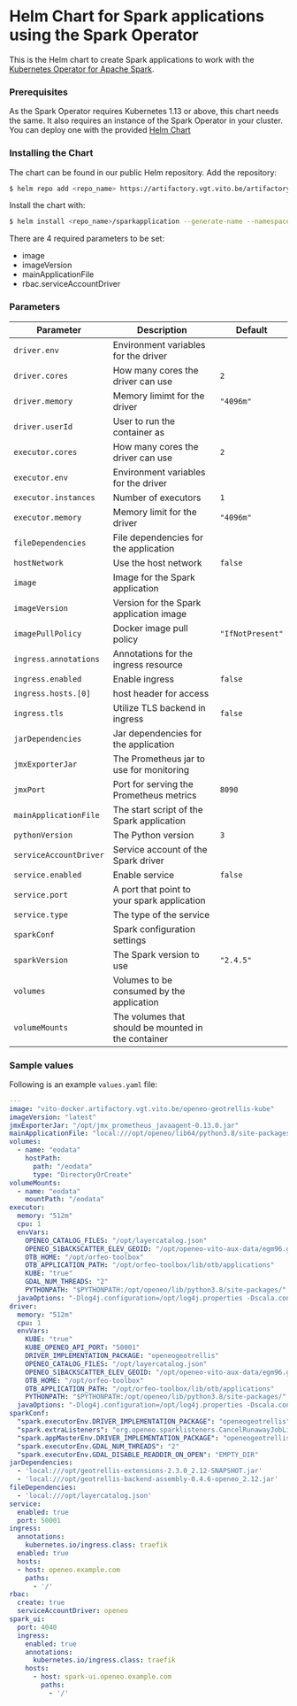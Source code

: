 # Helm Chart for Spark applications using the Spark Operator

This is the Helm chart to create Spark applications to work with the [Kubernetes Operator for Apache Spark](https://github.com/GoogleCloudPlatform/spark-on-k8s-operator).

### Prerequisites

As the Spark Operator requires Kubernetes 1.13 or above, this chart needs the same. It also requires an instance of the Spark Operator in your cluster. You can deploy one with the provided [Helm Chart](https://github.com/helm/charts/tree/master/incubator/sparkoperator)

### Installing the Chart

The chart can be found in our public Helm repository. Add the repository:

```bash
$ helm repo add <repo_name> https://artifactory.vgt.vito.be/artifactory/helm-charts
```

Install the chart with:

```bash
$ helm install <repo_name>/sparkapplication --generate-name --namespace <namespace>
```

There are 4 required parameters to be set:
  * image
  * imageVersion
  * mainApplicationFile
  * rbac.serviceAccountDriver

### Parameters

| Parameter              | Description                                         | Default          |
|------------------------|-----------------------------------------------------|------------------|
| `driver.env`           | Environment variables for the driver                |                  |
| `driver.cores`         | How many cores the driver can use                   | `2`              |
| `driver.memory`        | Memory limimt for the driver                        | `"4096m"`        |
| `driver.userId`        | User to run the container as                        |                  |
| `executor.cores`       | How many cores the driver can use                   | `2`              |
| `executor.env`         | Environment variables for the driver                |                  |
| `executor.instances`   | Number of executors                                 | `1`              |
| `executor.memory`      | Memory limit for the driver                         | `"4096m"`        |
| `fileDependencies`     | File dependencies for the application               |                  |
| `hostNetwork`          | Use the host network                                | `false`          |
| `image`                | Image for the Spark application                     |                  |
| `imageVersion`         | Version for the Spark application image             |                  |
| `imagePullPolicy`      | Docker image pull policy                            | `"IfNotPresent"` |
| `ingress.annotations`  | Annotations for the ingress resource                |                  |
| `ingress.enabled`      | Enable ingress                                      | `false`          |
| `ingress.hosts.[0]`    | host header for access                              |                  |
| `ingress.tls`          | Utilize TLS backend in ingress                      | `false`          |
| `jarDependencies`      | Jar dependencies for the application                |                  |
| `jmxExporterJar`       | The Prometheus jar to use for monitoring            |                  |
| `jmxPort`              | Port for serving the Prometheus metrics             | `8090`           |
| `mainApplicationFile`  | The start script of the Spark application           |                  |
| `pythonVersion`        | The Python version                                  | `3`              |
| `serviceAccountDriver` | Service account of the Spark driver                 |                  |
| `service.enabled`      | Enable service                                      | `false`          |
| `service.port`         | A port that point to your spark application         |                  |
| `service.type`         | The type of the service                             |                  |
| `sparkConf`            | Spark configuration settings                        |                  |
| `sparkVersion`         | The Spark version to use                            | `"2.4.5"`        |
| `volumes`              | Volumes to be consumed by the application           |                  |
| `volumeMounts`         | The volumes that should be mounted in the container |                  |

### Sample values

Following is an example `values.yaml` file:

```yaml
---
image: "vito-docker.artifactory.vgt.vito.be/openeo-geotrellis-kube"
imageVersion: "latest"
jmxExporterJar: "/opt/jmx_prometheus_javaagent-0.13.0.jar"
mainApplicationFile: "local:///opt/openeo/lib64/python3.8/site-packages/openeogeotrellis/deploy/kube.py"
volumes:
  - name: "eodata"
    hostPath:
      path: "/eodata"
      type: "DirectoryOrCreate"
volumeMounts:
  - name: "eodata"
    mountPath: "/eodata"
executor:
  memory: "512m"
  cpu: 1
  envVars:
    OPENEO_CATALOG_FILES: "/opt/layercatalog.json"
    OPENEO_S1BACKSCATTER_ELEV_GEOID: "/opt/openeo-vito-aux-data/egm96.grd"
    OTB_HOME: "/opt/orfeo-toolbox"
    OTB_APPLICATION_PATH: "/opt/orfeo-toolbox/lib/otb/applications"
    KUBE: "true"
    GDAL_NUM_THREADS: "2"
    PYTHONPATH: "$PYTHONPATH:/opt/openeo/lib/python3.8/site-packages/"
  javaOptions: "-Dlog4j.configuration=/opt/log4j.properties -Dscala.concurrent.context.numThreads=4 -Dscala.concurrent.context.maxThreads=4"
driver:
  memory: "512m"
  cpu: 1
  envVars:
    KUBE: "true"
    KUBE_OPENEO_API_PORT: "50001"
    DRIVER_IMPLEMENTATION_PACKAGE: "openeogeotrellis"
    OPENEO_CATALOG_FILES: "/opt/layercatalog.json"
    OPENEO_S1BACKSCATTER_ELEV_GEOID: "/opt/openeo-vito-aux-data/egm96.grd"
    OTB_HOME: "/opt/orfeo-toolbox"
    OTB_APPLICATION_PATH: "/opt/orfeo-toolbox/lib/otb/applications"
    PYTHONPATH: "$PYTHONPATH:/opt/openeo/lib/python3.8/site-packages/"
  javaOptions: "-Dlog4j.configuration=/opt/log4j.properties -Dscala.concurrent.context.numThreads=6 -Dpixels.treshold=1000000"
sparkConf:
  "spark.executorEnv.DRIVER_IMPLEMENTATION_PACKAGE": "openeogeotrellis"
  "spark.extraListeners": "org.openeo.sparklisteners.CancelRunawayJobListener"
  "spark.appMasterEnv.DRIVER_IMPLEMENTATION_PACKAGE": "openeogeotrellis"
  "spark.executorEnv.GDAL_NUM_THREADS": "2"
  "spark.executorEnv.GDAL_DISABLE_READDIR_ON_OPEN": "EMPTY_DIR"
jarDependencies:
  - 'local:///opt/geotrellis-extensions-2.3.0_2.12-SNAPSHOT.jar'
  - 'local:///opt/geotrellis-backend-assembly-0.4.6-openeo_2.12.jar'
fileDependencies:
  - 'local:///opt/layercatalog.json'
service:
  enabled: true
  port: 50001
ingress:
  annotations:
    kubernetes.io/ingress.class: traefik
  enabled: true
  hosts:
  - host: openeo.example.com
    paths:
      - '/'
rbac:
  create: true
  serviceAccountDriver: openeo
spark_ui:
  port: 4040
  ingress:
    enabled: true
    annotations:
      kubernetes.io/ingress.class: traefik
    hosts:
      - host: spark-ui.openeo.example.com
        paths:
          - '/'
```
